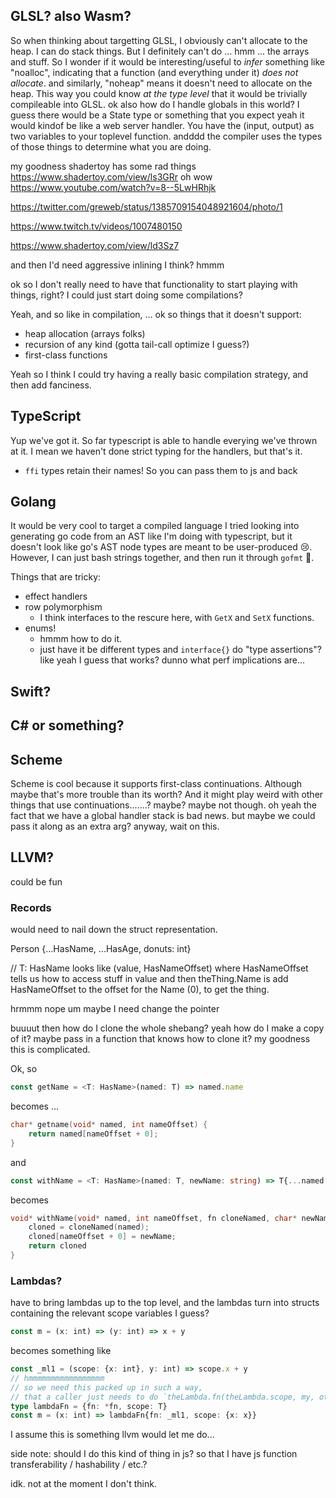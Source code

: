 
## GLSL? also Wasm?

So when thinking about targetting GLSL, I obviously can't allocate to the heap. I can do stack things.
But I definitely can't do ... hmm ... the arrays and stuff.
So I wonder if it would be interesting/useful to *infer* something like "noalloc", indicating that a function (and everything under it) *does not allocate*. and similarly, "noheap" means it doesn't need to allocate on the heap.
This way you could know *at the type level* that it would be trivially compileable into GLSL.
ok also how do I handle globals in this world?
I guess there would be a State type or something that you expect
yeah it would kindof be like a web server handler. You have the (input, output) as two variables to your toplevel function.
andddd the compiler uses the types of those things to determine what you are doing.

my goodness shadertoy has some rad things https://www.shadertoy.com/view/ls3GRr
oh wow https://www.youtube.com/watch?v=8--5LwHRhjk

https://twitter.com/greweb/status/1385709154048921604/photo/1

https://www.twitch.tv/videos/1007480150

https://www.shadertoy.com/view/ld3Sz7

and then I'd need aggressive inlining I think?
hmmm

ok so I don't really need to have that functionality to start playing with things, right? I could just start doing some compilations?

Yeah, and so like in compilation, ...
ok so things that it doesn't support:
- heap allocation (arrays folks)
- recursion of any kind (gotta tail-call optimize I guess?)
- first-class functions

Yeah so I think I could try having a really basic compilation strategy, and then add fanciness.

## TypeScript

Yup we've got it. So far typescript is able to handle everying we've thrown at it. I mean we haven't done strict typing for the handlers, but that's it.

- `ffi` types retain their names! So you can pass them to js and back

## Golang

It would be very cool to target a compiled language
I tried looking into generating go code from an AST like I'm doing with typescript, but it doesn't look like go's AST node types are meant to be user-produced 😢.
However, I can just bash strings together, and then run it through `gofmt` 🤷.

Things that are tricky:
- effect handlers
- row polymorphism
    - I think interfaces to the rescure here, with `GetX` and `SetX` functions.
- enums!
    - hmmm how to do it.
    - just have it be different types and `interface{}` do "type assertions"? like yeah I guess that works? dunno what perf implications are...

## Swift?

## C# or something?

## Scheme

Scheme is cool because it supports first-class continuations.
Although maybe that's more trouble than its worth?
And it might play weird with other things that use continuations.......? maybe? maybe not though.
oh yeah the fact that we have a global handler stack is bad news.
but maybe we could pass it along as an extra arg?
anyway, wait on this.

## LLVM?
could be fun

### Records
would need to nail down the struct representation.

Person {...HasName, ...HasAge, donuts: int}

// T: HasName
looks like (value, HasNameOffset)
where HasNameOffset tells us how to access stuff in value
and then
theThing.Name
is
add HasNameOffset to the offset for the Name (0), to get the thing.

hrmmm nope um
maybe I need change the pointer

buuuut then how do I clone the whole shebang?
yeah how do I make a copy of it?
maybe pass in a function that knows how to clone it?
my goodness this is complicated.

Ok, so
```ts
const getName = <T: HasName>(named: T) => named.name
```
becomes ...
```c
char* getname(void* named, int nameOffset) {
    return named[nameOffset + 0];
}
```

and
```ts
const withName = <T: HasName>(named: T, newName: string) => T{...named, name: newName}
```
becomes
```c
void* withName(void* named, int nameOffset, fn cloneNamed, char* newName) {
    cloned = cloneNamed(named);
    cloned[nameOffset + 0] = newName;
    return cloned
}
```

### Lambdas?
have to bring lambdas up to the top level, and the lambdas
turn into structs containing the relevant scope variables I guess?

```ts
const m = (x: int) => (y: int) => x + y
```
becomes something like
```ts
const _ml1 = (scope: {x: int}, y: int) => scope.x + y
// hmmmmmmmmmmmmmmmmm
// so we need this packed up in such a way,
// that a caller just needs to do `theLambda.fn(theLambda.scope, my, other, args)`
type lambdaFn = {fn: *fn, scope: T}
const m = (x: int) => lambdaFn{fn: _ml1, scope: {x: x}}
```

I assume this is something llvm would let me do...

side note: should I do this kind of thing in js? so that I have js function transferability / hashability / etc.?

idk. not at the moment I don't think.


